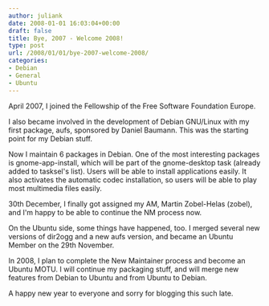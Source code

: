 ```yaml
---
author: juliank
date: 2008-01-01 16:03:04+00:00
draft: false
title: Bye, 2007 - Welcome 2008!
type: post
url: /2008/01/01/bye-2007-welcome-2008/
categories:
- Debian
- General
- Ubuntu
---
```


April 2007, I joined the Fellowship of the Free Software Foundation Europe.

I also became involved in the development of Debian GNU/Linux with my first package, aufs, sponsored by Daniel Baumann. This was the starting point for my Debian stuff.

Now I maintain 6 packages in Debian. One of the most interesting packages is gnome-app-install, which will be part of the gnome-desktop task (already added to tasksel's list). Users will be able to install applications easily. It also activates the automatic codec installation, so users will be able to play most multimedia files easily.

30th December, I finally got assigned my AM,  Martin Zobel-Helas (zobel), and I'm happy to be able to continue the NM process now.

On the Ubuntu side, some things have happened, too. I merged several new versions of dir2ogg and a new aufs version, and became an Ubuntu Member on the 29th November.

In 2008, I plan to complete the New Maintainer process and become an Ubuntu MOTU. I will continue my packaging stuff, and will merge new features from Debian to Ubuntu and from Ubuntu to Debian.

A happy new year to everyone and sorry for blogging this such late.
